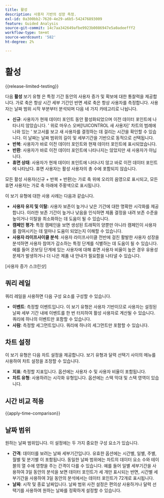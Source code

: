 ```yaml
---
title: 활성
description: 사용자 기반의 성장 측정.
exl-id: 0a300bb2-7620-4e29-a6b5-542476893009
feature: Guided Analysis
source-git-commit: 14c7aa342649afbe9923b0086947e5a0adeefff2
workflow-type: tm+mt
source-wordcount: '582'
ht-degree: 2%

---
```


# 활성

{{release-limited-testing}}

다음 **활성** 보기 유형 은 특정 기간 동안의 사용자 증가 및 확보에 대한 통찰력을 제공합니다. 가로 축은 항상 시간 세부 기간인 반면 세로 축은 항상 사용자를 측정합니다. 사용자는 날짜 범위 시작 부분부터 분석되며 다음 네 가지 카테고리로 나뉩니다.

* **신규**: 사용자가 현재 데이터 포인트 동안 활성화되었으며 이전 데이터 포인트에 나타나지 않았습니다. &#39; 위로 마우스 오버[!UICONTROL 새 사용자]&#39; 차트의 범례에 나와 있는 &#39; 보고서를 보고 새 사용자를 결정하는 데 걸리는 시간을 확인할 수 있습니다. 이 날짜는 날짜 범위의 길이 및 세부기간을 기반으로 동적으로 선택됩니다.
* **반복**: 사용자가 바로 이전 데이터 포인트와 현재 데이터 포인트에 표시되었습니다.
* **반환**: 사용자가 바로 이전 데이터 포인트에 나타나지는 않았지만 새 사용자가 아닙니다.
* **휴면 상태**: 사용자가 현재 데이터 포인트에 나타나지 않고 바로 이전 데이터 포인트에 나타났다. 휴면 사용자는 활성 사용자의 총 수에 포함되지 않습니다.

모든 활성 사용자(신규 + 반복 + 반환)는 가로 축 위에 오리의 음영으로 표시되고, 모든 휴면 사용자는 가로 축 아래에 주황색으로 표시됩니다.

이 보기 유형에 대한 사용 사례는 다음과 같습니다.

* **사용자 유지 및 이탈:** 사용자 보존이 높거나 낮은 기간에 대한 명확한 시각화를 제공합니다. 이러한 보존 기간이 높거나 낮음을 인식하면 제품 결정을 내려 보존 수준을 높이거나 이탈을 최소화하는 데 도움이 될 수 있습니다.
* **캠페인 평가**: 특정 캠페인을 보면 생성된 트래픽의 양뿐만 아니라 캠페인이 사용자를 참여시키는 데 얼마나 도움이 되었는지 이해할 수 있습니다.
* **사용자 라이프사이클 분석**: 사용자 라이프사이클 전반에 걸친 활발한 사용자 성장을 분석하면 사용자 참여가 감소하는 특정 단계를 식별하는 데 도움이 될 수 있습니다. 예를 들어 온보딩 단계에 있는 사용자에 대해 휴면 사용자 비율이 높은 경우 유용성 문제가 발생하거나 더 나은 제품 내 안내가 필요함을 나타낼 수 있습니다.

[사용자 증가 스크린샷]

## 쿼리 레일

쿼리 레일을 사용하면 다음 구성 요소를 구성할 수 있습니다.

* **이벤트**: 측정할 이벤트입니다. 이 보기 유형은 사용자 기반이므로 사용자는 설정된 날짜 세부 기간 내에 이벤트를 한 번 터치하여 활성 사용자로 계산될 수 있습니다. 쿼리에 하나의 이벤트만 포함할 수 있습니다.
* **사람**: 측정할 세그먼트입니다. 쿼리에 하나의 세그먼트만 포함할 수 있습니다.

## 차트 설정

이 보기 유형은 다음 차트 설정을 제공합니다. 보기 유형과 달력 선택기 사이의 메뉴를 사용하여 차트 설정을 조정할 수 있습니다.

* **지표**: 측정할 지표입니다. 옵션에는 사용자 수 및 사용자 비율이 포함됩니다.
* **차트 유형**: 사용하려는 시각화 유형입니다. 옵션에는 스택 막대 및 스택 영역이 있습니다.

## 시간 비교 적용

{{apply-time-comparison}}

## 날짜 범위

원하는 날짜 범위입니다. 이 설정에는 두 가지 중요한 구성 요소가 있습니다.

* **간격**: 데이터를 보려는 날짜 세부기간입니다. 유효한 옵션에는 시간별, 일별, 주별, 월별 및 분기별 이 포함됩니다. 동일한 날짜 범위에는 차트의 데이터 요소 수와 테이블의 열 수에 영향을 주는 간격이 다를 수 있습니다. 예를 들어 일별 세부기간을 사용하여 3일 동안의 분석을 보면 데이터 포인트가 세 개만 표시되는 반면, 시간별 세부기간을 사용하여 3일 동안의 분석에서는 데이터 포인트가 72개로 표시됩니다.
* **날짜**: 시작 및 종료 날짜입니다. 날짜 범위 사전 설정은 편의상 사용하거나 달력 선택기를 사용하여 원하는 날짜를 정확하게 설정할 수 있습니다.
